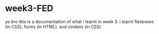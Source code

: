 # week3-FED
ye bro
 this is a documentation of what i learnt in week 3.
 i learnt flexboxes (in CSS), forms (in HTML), and zindexs (in CSS)
